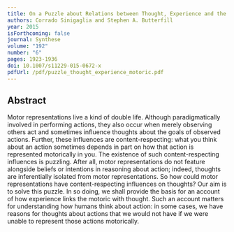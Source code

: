 ```yaml
---
title: On a Puzzle about Relations between Thought, Experience and the Motoric
authors: Corrado Sinigaglia and Stephen A. Butterfill
year: 2015
isForthcoming: false
journal: Synthese
volume: "192"
number: "6"
pages: 1923-1936
doi: 10.1007/s11229-015-0672-x
pdfUrl: /pdf/puzzle_thought_experience_motoric.pdf
---
```


## Abstract

Motor representations live a kind of double life. Although paradigmatically involved in performing actions, they also occur when merely observing others act and sometimes influence thoughts about the goals of observed actions. Further, these influences are content-respecting: what you think about an action sometimes depends in part on how that action is represented motorically in you.  The existence of such content-respecting influences is puzzling. After all, motor representations do not feature alongside beliefs or intentions  in reasoning about action; indeed, thoughts are inferentially isolated from motor representations. So how could motor representations have content-respecting influences on thoughts? Our aim is to solve this puzzle.  In so doing, we shall provide the basis for an account of how experience links the motoric with thought. Such an account matters for understanding how humans think about action: in some cases, we have reasons for thoughts about actions that we would not have if we were unable to represent those actions motorically.

